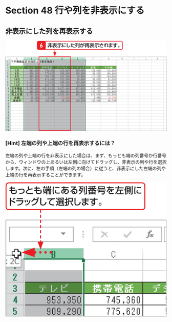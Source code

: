 # Section 48 行や列を非表示にする

## 非表示にした列を再表示する

![](003.png)

### [Hint] 左端の列や上端の行を再表示するには？

左端の列や上端の行を非表示にした場合は、まず、もっとも端の列番号か行番号から、ウィンドウの上あるいは左側に向けてドラッグし、非表示の列や行を選択します。次に、左の手順（左端の列の場合）に従うと、非表示にした左端の列や上端の行を再表示することができます。

![hint](004.png)